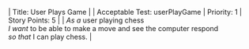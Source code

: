 | Title: User Plays Game |
| Acceptable Test: userPlayGame | Priority: 1 | Story Points: 5 |
| *As a* user playing chess<br>*I want* to be able to make a move and see the computer respond<br>*so that* I can play chess. |
